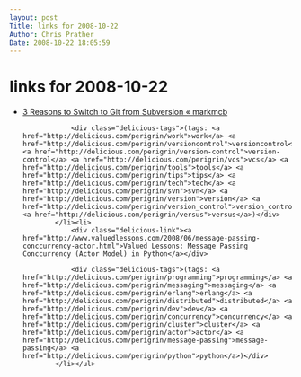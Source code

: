 ```yaml
---
layout: post
Title: links for 2008-10-22  
Author: Chris Prather
Date: 2008-10-22 18:05:59
---
```


# links for 2008-10-22
<ul class="delicious"><li>
                <div class="delicious-link"><a href="http://markmcb.com/2008/10/18/3-reasons-to-switch-to-git-from-subversion/">3 Reasons to Switch to Git from Subversion « markmcb</a></div>
                
                <div class="delicious-tags">(tags: <a href="http://delicious.com/perigrin/work">work</a> <a href="http://delicious.com/perigrin/versioncontrol">versioncontrol</a> <a href="http://delicious.com/perigrin/version-control">version-control</a> <a href="http://delicious.com/perigrin/vcs">vcs</a> <a href="http://delicious.com/perigrin/tools">tools</a> <a href="http://delicious.com/perigrin/tips">tips</a> <a href="http://delicious.com/perigrin/tech">tech</a> <a href="http://delicious.com/perigrin/svn">svn</a> <a href="http://delicious.com/perigrin/version">version</a> <a href="http://delicious.com/perigrin/version_control">version_control</a> <a href="http://delicious.com/perigrin/versus">versus</a>)</div>
            </li><li>
                <div class="delicious-link"><a href="http://www.valuedlessons.com/2008/06/message-passing-conccurrency-actor.html">Valued Lessons: Message Passing Conccurrency (Actor Model) in Python</a></div>
                
                <div class="delicious-tags">(tags: <a href="http://delicious.com/perigrin/programming">programming</a> <a href="http://delicious.com/perigrin/messaging">messaging</a> <a href="http://delicious.com/perigrin/erlang">erlang</a> <a href="http://delicious.com/perigrin/distributed">distributed</a> <a href="http://delicious.com/perigrin/dev">dev</a> <a href="http://delicious.com/perigrin/concurrency">concurrency</a> <a href="http://delicious.com/perigrin/cluster">cluster</a> <a href="http://delicious.com/perigrin/actor">actor</a> <a href="http://delicious.com/perigrin/message-passing">message-passing</a> <a href="http://delicious.com/perigrin/python">python</a>)</div>
            </li></ul>
